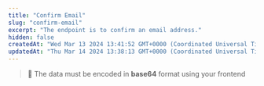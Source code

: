 ```yaml
---
title: "Confirm Email"
slug: "confirm-email"
excerpt: "The endpoint is to confirm an email address."
hidden: false
createdAt: "Wed Mar 13 2024 13:41:52 GMT+0000 (Coordinated Universal Time)"
updatedAt: "Thu Mar 14 2024 13:38:13 GMT+0000 (Coordinated Universal Time)"
---
```

> 🚧 The data must be encoded in **base64** format using your frontend
